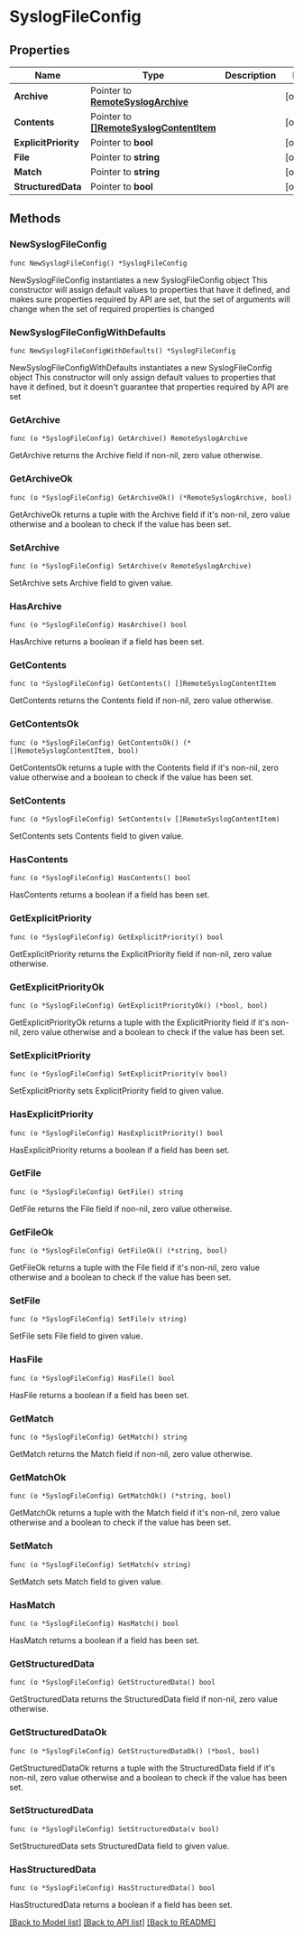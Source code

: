 # SyslogFileConfig

## Properties

Name | Type | Description | Notes
------------ | ------------- | ------------- | -------------
**Archive** | Pointer to [**RemoteSyslogArchive**](RemoteSyslogArchive.md) |  | [optional] 
**Contents** | Pointer to [**[]RemoteSyslogContentItem**](RemoteSyslogContentItem.md) |  | [optional] 
**ExplicitPriority** | Pointer to **bool** |  | [optional] 
**File** | Pointer to **string** |  | [optional] 
**Match** | Pointer to **string** |  | [optional] 
**StructuredData** | Pointer to **bool** |  | [optional] 

## Methods

### NewSyslogFileConfig

`func NewSyslogFileConfig() *SyslogFileConfig`

NewSyslogFileConfig instantiates a new SyslogFileConfig object
This constructor will assign default values to properties that have it defined,
and makes sure properties required by API are set, but the set of arguments
will change when the set of required properties is changed

### NewSyslogFileConfigWithDefaults

`func NewSyslogFileConfigWithDefaults() *SyslogFileConfig`

NewSyslogFileConfigWithDefaults instantiates a new SyslogFileConfig object
This constructor will only assign default values to properties that have it defined,
but it doesn't guarantee that properties required by API are set

### GetArchive

`func (o *SyslogFileConfig) GetArchive() RemoteSyslogArchive`

GetArchive returns the Archive field if non-nil, zero value otherwise.

### GetArchiveOk

`func (o *SyslogFileConfig) GetArchiveOk() (*RemoteSyslogArchive, bool)`

GetArchiveOk returns a tuple with the Archive field if it's non-nil, zero value otherwise
and a boolean to check if the value has been set.

### SetArchive

`func (o *SyslogFileConfig) SetArchive(v RemoteSyslogArchive)`

SetArchive sets Archive field to given value.

### HasArchive

`func (o *SyslogFileConfig) HasArchive() bool`

HasArchive returns a boolean if a field has been set.

### GetContents

`func (o *SyslogFileConfig) GetContents() []RemoteSyslogContentItem`

GetContents returns the Contents field if non-nil, zero value otherwise.

### GetContentsOk

`func (o *SyslogFileConfig) GetContentsOk() (*[]RemoteSyslogContentItem, bool)`

GetContentsOk returns a tuple with the Contents field if it's non-nil, zero value otherwise
and a boolean to check if the value has been set.

### SetContents

`func (o *SyslogFileConfig) SetContents(v []RemoteSyslogContentItem)`

SetContents sets Contents field to given value.

### HasContents

`func (o *SyslogFileConfig) HasContents() bool`

HasContents returns a boolean if a field has been set.

### GetExplicitPriority

`func (o *SyslogFileConfig) GetExplicitPriority() bool`

GetExplicitPriority returns the ExplicitPriority field if non-nil, zero value otherwise.

### GetExplicitPriorityOk

`func (o *SyslogFileConfig) GetExplicitPriorityOk() (*bool, bool)`

GetExplicitPriorityOk returns a tuple with the ExplicitPriority field if it's non-nil, zero value otherwise
and a boolean to check if the value has been set.

### SetExplicitPriority

`func (o *SyslogFileConfig) SetExplicitPriority(v bool)`

SetExplicitPriority sets ExplicitPriority field to given value.

### HasExplicitPriority

`func (o *SyslogFileConfig) HasExplicitPriority() bool`

HasExplicitPriority returns a boolean if a field has been set.

### GetFile

`func (o *SyslogFileConfig) GetFile() string`

GetFile returns the File field if non-nil, zero value otherwise.

### GetFileOk

`func (o *SyslogFileConfig) GetFileOk() (*string, bool)`

GetFileOk returns a tuple with the File field if it's non-nil, zero value otherwise
and a boolean to check if the value has been set.

### SetFile

`func (o *SyslogFileConfig) SetFile(v string)`

SetFile sets File field to given value.

### HasFile

`func (o *SyslogFileConfig) HasFile() bool`

HasFile returns a boolean if a field has been set.

### GetMatch

`func (o *SyslogFileConfig) GetMatch() string`

GetMatch returns the Match field if non-nil, zero value otherwise.

### GetMatchOk

`func (o *SyslogFileConfig) GetMatchOk() (*string, bool)`

GetMatchOk returns a tuple with the Match field if it's non-nil, zero value otherwise
and a boolean to check if the value has been set.

### SetMatch

`func (o *SyslogFileConfig) SetMatch(v string)`

SetMatch sets Match field to given value.

### HasMatch

`func (o *SyslogFileConfig) HasMatch() bool`

HasMatch returns a boolean if a field has been set.

### GetStructuredData

`func (o *SyslogFileConfig) GetStructuredData() bool`

GetStructuredData returns the StructuredData field if non-nil, zero value otherwise.

### GetStructuredDataOk

`func (o *SyslogFileConfig) GetStructuredDataOk() (*bool, bool)`

GetStructuredDataOk returns a tuple with the StructuredData field if it's non-nil, zero value otherwise
and a boolean to check if the value has been set.

### SetStructuredData

`func (o *SyslogFileConfig) SetStructuredData(v bool)`

SetStructuredData sets StructuredData field to given value.

### HasStructuredData

`func (o *SyslogFileConfig) HasStructuredData() bool`

HasStructuredData returns a boolean if a field has been set.


[[Back to Model list]](../README.md#documentation-for-models) [[Back to API list]](../README.md#documentation-for-api-endpoints) [[Back to README]](../README.md)


